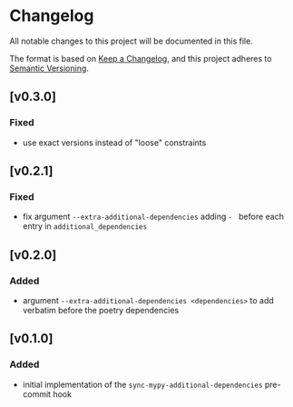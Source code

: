 # Changelog

All notable changes to this project will be documented in this file.

The format is based on [Keep a Changelog](https://keepachangelog.com/en/1.1.0/),
and this project adheres to [Semantic Versioning](https://semver.org/spec/v2.0.0.html).

## [v0.3.0]

### Fixed

- use exact versions instead of "loose" constraints

## [v0.2.1]

### Fixed

- fix argument `--extra-additional-dependencies` adding `- ` before each entry in `additional_dependencies`

## [v0.2.0]

### Added

- argument `--extra-additional-dependencies <dependencies>` to add verbatim before the poetry dependencies

## [v0.1.0]

### Added
- initial implementation of the `sync-mypy-additional-dependencies` pre-commit hook
